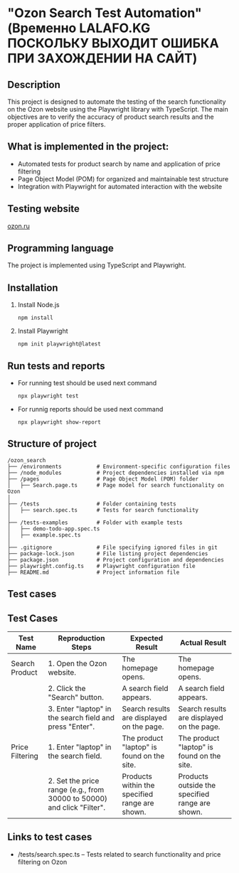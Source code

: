 # "Ozon Search Test Automation" (Временно LALAFO.KG ПОСКОЛЬКУ ВЫХОДИТ ОШИБКА ПРИ ЗАХОЖДЕНИИ НА САЙТ)

## Description 
This project is designed to automate the testing of the search functionality on the Ozon website using the Playwright library with TypeScript. The main objectives are to verify the accuracy of product search results and the proper application of price filters.

## What is implemented in the project:
- Automated tests for product search by name and application of price filtering
- Page Object Model (POM) for organized and maintainable test structure
- Integration with Playwright for automated interaction with the website

## Testing website
[ozon.ru](https://ozon.ru)

## Programming language
The project is implemented using TypeScript and Playwright.

## Installation
1. Install Node.js
    ```
    npm install
    ```
2. Install Playwright

    ```
    npm init playwright@latest
    ```
    

## Run tests and reports
- For running test should be used next command

    ```
    npx playwright test
    ```
- For runnig reports should be used next command

    ```
    npx playwright show-report
    ```

## Structure of project

```
/ozon_search
├── /environments           # Environment-specific configuration files
├── /node_modules           # Project dependencies installed via npm
├── /pages                  # Page Object Model (POM) folder
│   ├── Search.page.ts      # Page model for search functionality on Ozon
│
├── /tests                  # Folder containing tests
│   ├── search.spec.ts      # Tests for search functionality
│
├── /tests-examples         # Folder with example tests
│   ├── demo-todo-app.spec.ts
│   ├── example.spec.ts
│
├── .gitignore              # File specifying ignored files in git
├── package-lock.json       # File listing project dependencies
├── package.json            # Project configuration and dependencies
├── playwright.config.ts    # Playwright configuration file
├── README.md               # Project information file

```
## Test cases

## Test Cases

| Test Name           | Reproduction Steps                                              | Expected Result                                  | Actual Result                                  |
|---------------------|-----------------------------------------------------------------|--------------------------------------------------|------------------------------------------------|
| Search Product      | 1. Open the Ozon website.                                      | The homepage opens.                              | The homepage opens.                            |
|                     | 2. Click the "Search" button.                                  | A search field appears.                          | A search field appears.                        |
|                     | 3. Enter "laptop" in the search field and press "Enter".       | Search results are displayed on the page.        | Search results are displayed on the page.      |
| Price Filtering     | 1. Enter "laptop" in the search field.                         | The product "laptop" is found on the site.       | The product "laptop" is found on the site.     |
|                     | 2. Set the price range (e.g., from 30000 to 50000) and click "Filter". | Products within the specified range are shown.  | Products outside the specified range are shown.|

## Links to test cases
- /tests/search.spec.ts – Tests related to search functionality and price filtering on Ozon
